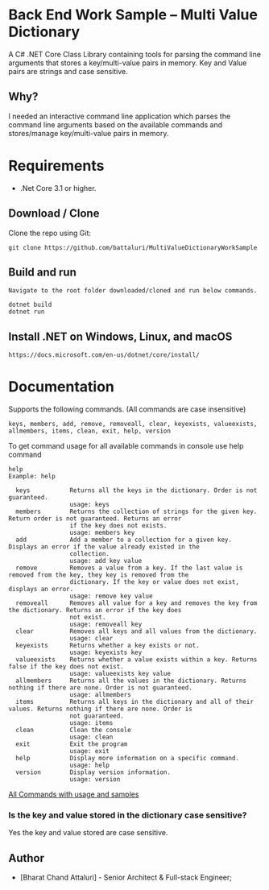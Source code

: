 ﻿# Back End Work Sample – Multi Value Dictionary
A C# .NET Core Class Library containing tools for parsing the command line arguments that stores a key/multi-value pairs in memory. 
Key and Value pairs are strings and case sensitive.

## Why?
I needed an interactive command line application which parses the command line arguments based on the available commands and 
stores/manage key/multi-value pairs in memory.

# Requirements
- .Net Core 3.1 or higher.

## Download / Clone

Clone the repo using Git:

`git clone https://github.com/battaluri/MultiValueDictionaryWorkSample`

## Build and run
```
Navigate to the root folder downloaded/cloned and run below commands.

dotnet build
dotnet run
```

## Install .NET on Windows, Linux, and macOS
`https://docs.microsoft.com/en-us/dotnet/core/install/`

# Documentation
Supports the following commands. (All commands are case insensitive)

```
keys, members, add, remove, removeall, clear, keyexists, valueexists, allmembers, items, clean, exit, help, version
```

To get command usage for all available commands in console use help command

```
help 
Example: help

  keys           Returns all the keys in the dictionary. Order is not guaranteed.
                 usage: keys
  members        Returns the collection of strings for the given key. Return order is not guaranteed. Returns an error
                 if the key does not exists.
                 usage: members key
  add            Add a member to a collection for a given key. Displays an error if the value already existed in the
                 collection.
                 usage: add key value
  remove         Removes a value from a key. If the last value is removed from the key, they key is removed from the
                 dictionary. If the key or value does not exist, displays an error.
                 usage: remove key value
  removeall      Removes all value for a key and removes the key from the dictionary. Returns an error if the key does
                 not exist.
                 usage: removeall key
  clear          Removes all keys and all values from the dictionary.
                 usage: clear
  keyexists      Returns whether a key exists or not.
                 usage: keyexists key
  valueexists    Returns whether a value exists within a key. Returns false if the key does not exist.
                 usage: valueexists key value
  allmembers     Returns all the values in the dictionary. Returns nothing if there are none. Order is not guaranteed.
                 usage: allmembers
  items          Returns all keys in the dictionary and all of their values. Returns nothing if there are none. Order is
                 not guaranteed.
                 usage: items
  clean          Clean the console
                 usage: clean
  exit           Exit the program
                 usage: exit
  help           Display more information on a specific command.
                 usage: help
  version        Display version information.
                 usage: version
```

[All Commands with usage and samples](./Documentation/DetailedCommands.md)

### Is the key and value stored in the dictionary case sensitive?
Yes the key and value stored are case sensitive.

## Author
- [Bharat Chand Attaluri] - Senior Architect & Full-stack Engineer;
